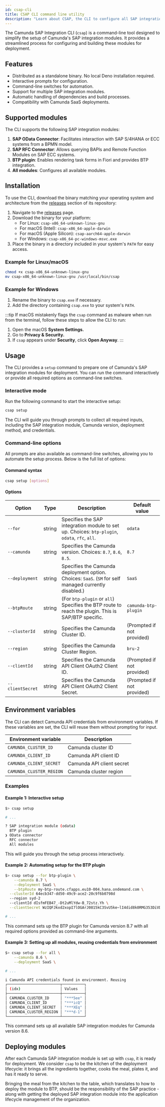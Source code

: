 ```yaml
---
id: csap-cli
title: CSAP CLI command line utility
description: "Learn about CSAP, the CLI to configure all SAP integration artifacts for deployment."
---
```


The Camunda SAP Integration CLI (`csap`) is a command-line tool designed to simplify the setup of Camunda's SAP integration modules. It provides a streamlined process for configuring and building these modules for deployment.

## Features

- Distributed as a standalone binary. No local Deno installation required.
- Interactive prompts for configuration.
- Command-line switches for automation.
- Support for multiple SAP integration modules.
- Automatic handling of dependencies and build processes.
- Compatibility with Camunda SaaS deployments.

## Supported modules

The CLI supports the following SAP integration modules:

1. **SAP OData Connector**: Facilitates interaction with SAP S/4HANA or ECC systems from a BPMN model.
2. **SAP RFC Connector**: Allows querying BAPIs and Remote Function Modules on SAP ECC systems.
3. **BTP plugin**: Enables rendering task forms in Fiori and provides BTP integration.
4. **All modules**: Configures all available modules.

## Installation

To use the CLI, download the binary matching your operating system and architecture from the [releases](https://github.com/camunda/sap-csap-cli/releases) section of its repository:

1. Navigate to the [releases](https://github.com/camunda/sap-csap-cli/releases) page.
2. Download the binary for your platform:
   - For Linux: `csap-x86_64-unknown-linux-gnu`
   - For macOS (Intel): `csap-x86_64-apple-darwin`
   - For macOS (Apple Silicon): `csap-aarch64-apple-darwin`
   - For Windows: `csap-x86_64-pc-windows-msvc.exe`
3. Place the binary in a directory included in your system's `PATH` for easy access.

### Example for Linux/macOS

```bash
chmod +x csap-x86_64-unknown-linux-gnu
mv csap-x86_64-unknown-linux-gnu /usr/local/bin/csap
```

### Example for Windows

1. Rename the binary to `csap.exe` if necessary.
2. Add the directory containing `csap.exe` to your system's `PATH`.

:::tip
If macOS mistakenly flags the `csap` command as malware when run from the terminal, follow these steps to allow the CLI to run:

1. Open the macOS **System Settings.**
2. Go to **Privacy & Security.**
3. If `csap` appears under **Security**, click **Open Anyway**.
   :::

## Usage

The CLI provides a `setup` command to prepare one of Camunda's SAP integration modules for deployment. You can run the command interactively or provide all required options as command-line switches.

### Interactive mode

Run the following command to start the interactive setup:

```bash
csap setup
```

The CLI will guide you through prompts to collect all required inputs, including the SAP integration module, Camunda version, deployment method, and credentials.

### Command-line options

All prompts are also available as command-line switches, allowing you to automate the setup process. Below is the full list of options:

#### Command syntax

```bash
csap setup [options]
```

#### Options

| Option           | Type   | Description                                                                                           | Default value              |
| ---------------- | ------ | ----------------------------------------------------------------------------------------------------- | -------------------------- |
| `--for`          | string | Specifies the SAP integration module to set up. Choices: `btp-plugin`, `odata`, `rfc`, `all`.         | `odata`                    |
| `--camunda`      | string | Specifies the Camunda version. Choices: `8.7`, `8.6`, `8.5`.                                          | `8.7`                      |
| `--deployment`   | string | Specifies the Camunda deployment option. Choices: `SaaS`. (`SM` for self managed currently disabled.) | `SaaS`                     |
| `--btpRoute`     | string | (For `btp-plugin` or `all`) Specifies the BTP route to reach the plugin. This is SAP/BTP specific.    | `camunda-btp-plugin`       |
| `--clusterId`    | string | Specifies the Camunda Cluster ID.                                                                     | (Prompted if not provided) |
| `--region`       | string | Specifies the Camunda Cluster Region.                                                                 | `bru-2`                    |
| `--clientId`     | string | Specifies the Camunda API Client OAuth2 Client ID.                                                    | (Prompted if not provided) |
| `--clientSecret` | string | Specifies the Camunda API Client OAuth2 Client Secret.                                                | (Prompted if not provided) |

## Environment variables

The CLI can detect Camunda API credentials from environment variables. If these variables are set, the CLI will reuse them without prompting for input.

| Environment variable     | Description               |
| ------------------------ | ------------------------- |
| `CAMUNDA_CLUSTER_ID`     | Camunda cluster ID        |
| `CAMUNDA_CLIENT_ID`      | Camunda API client ID     |
| `CAMUNDA_CLIENT_SECRET`  | Camunda API client secret |
| `CAMUNDA_CLUSTER_REGION` | Camunda cluster region    |

### Examples

#### Example 1: Interactive setup

```bash
$> csap setup

# ...

? SAP integration module (odata)
  BTP plugin
❯ OData connector
  RFC connector
  All modules
```

This will guide you through the setup process interactively.

#### Example 2: Automating setup for the BTP plugin

```bash
$> csap setup --for btp-plugin \
	--camunda 8.7 \
	--deployment SaaS \
	--btpRoute my-btp-route.cfapps.eu10-004.hana.ondemand.com \
  --clusterId 64ecb347-dd50-49c9-ace2-20c9f6b0798d
  --region syd-2
  --clientId dIsfmFEB47_-Dt2uMlYdw-B_72stz.Yh \
  --clientSecret WzIQFJkxd2xopI7lOGArJ0815kC3SvU5ke~lI4did8k0RMG353DiVDPBPEW1-tuD7

# ...
```

This command sets up the BTP plugin for Camunda version 8.7 with all required options provided as command-line arguments.

#### Example 3: Setting up all modules, reusing credentials from environment

```bash
$> csap setup --for all \
	--camunda 8.6 \
	--deployment SaaS \

# ...

i Camunda API credentials found in environment. Reusing
┌────────────────────────┬──────────┐
│ (idx)                  │ Values   │
├────────────────────────┼──────────┤
│ CAMUNDA_CLUSTER_ID     │ "***5ee" │
│ CAMUNDA_CLIENT_ID      │ "***icQ" │
│ CAMUNDA_CLIENT_SECRET  │ "***XEq" │
│ CAMUNDA_CLUSTER_REGION │ "***d-1" │
└────────────────────────┴──────────┘
```

This command sets up all available SAP integration modules for Camunda version 8.6.

## Deploying modules

After each Camunda SAP integration module is set up with `csap`, it is ready for deployment. We consider `csap` to be the kitchen of the deployment lifecycle: it brings all the ingredients together, cooks the meal, plates it, and has it ready to serve.

Bringing the meal from the kitchen to the table, which translates to how to deploy the module to BTP, should be the responsibility of the SAP practice - along with getting the deployed SAP integration module into the application lifecycle management of the organization.
